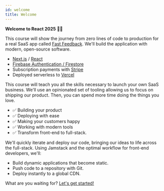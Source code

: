 ```yaml
---
id: welcome
title: Welcome
---
```


**Welcome to React 2025** 👋🏼

This course will show the journey from zero lines of code to production for a real SaaS app called [Fast Feedback](/product-overview). We'll build the application with modern, open-source software.

- [Next.js](https://nextjs.org/) / [React](https://reactjs.org/)
- [Firebase Authentication / Firestore](http://firebase.com/)
- Subscription payments with [Stripe](http://stripe.com/)
- Deployed serverless to [Vercel](http://vercel.com/)

This course will teach you all the skills necessary to launch your own SaaS business. We'll use an opinionated set of tooling allowing us to focus on shipping our product. Then, you can spend more time doing the things you love.

- ✅ Building your product
- ✅ Deploying with ease
- ✅ Making your customers happy
- ✅ Working with modern tools
- ✅ Transform front-end to full-stack.

We'll quickly iterate and deploy our code, bringing our ideas to life across the full-stack.
Using Jamstack and the optimal workflow for front-end developers, we'll:

- Build dynamic applications that become static.
- Push code to a repository with Git.
- Deploy instantly to a global CDN.

What are you waiting for? [Let's get started!](/product-overview)
